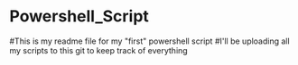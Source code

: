 # Powershell_Script
#This is my readme file for my "first" powershell script
#I'll be uploading all my scripts to this git to keep track of everything
